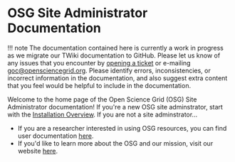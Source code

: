 OSG Site Administrator Documentation
====================================

!!! note
    The documentation contained here is currently a work in progress as we migrate our TWiki documentation to GitHub. Please let us know of any issues that you encounter by [opening a ticket](https://ticket.opensciencegrid.org) or e-mailing [goc@opensciencegrid.org](mailto:goc@opensciencegrid.org). Please identify errors, inconsistencies, or incorrect information in the documentation, and also suggest extra content that you feel would be helpful to include in the documentation.

Welcome to the home page of the Open Science Grid (OSG) Site Administrator documentation! If you're a new OSG site adminstrator, start with the [Installation Overview](install-overview). If you are not a site adminstrator...

- If you are a researcher interested in using OSG resources, you can find user documentation [here](https://support.opensciencegrid.org/support/home). 
- If you'd like to learn more about the OSG and our mission, visit our website [here](https://www.opensciencegrid.org/).
